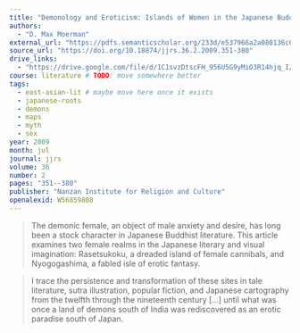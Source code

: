 ```yaml
---
title: "Demonology and Eroticism: Islands of Women in the Japanese Buddhist Imagination"
authors:
  - "D. Max Moerman"
external_url: "https://pdfs.semanticscholar.org/233d/e537966a2a080136c6a5a2915b431c257672.pdf"
source_url: "https://doi.org/10.18874/jjrs.36.2.2009.351-380"
drive_links:
  - "https://drive.google.com/file/d/1C1svzDtscFH_956U5G9yMiO3R14hjq_I/view?usp=drivesdk"
course: literature # TODO: move somewhere better
tags:
  - east-asian-lit # maybe move here once it exists
  - japanese-roots
  - demons
  - maps
  - myth
  - sex
year: 2009
month: jul
journal: jjrs
volume: 36
number: 2
pages: "351--380"
publisher: "Nanzan Institute for Religion and Culture"
openalexid: W56859808
---
```


> The demonic female, an object of male anxiety and desire, has long been a stock character in Japanese Buddhist literature.
> This article examines two female realms in the Japanese literary and visual imagination: Rasetsukoku, a dreaded island of female cannibals, and Nyogogashima, a fabled isle of erotic fantasy.

> I trace the persistence and transformation of these sites in tale literature, sutra illustration, popular fiction, and Japanese cartography from the twelfth through the nineteenth century
> [...] until what was once a land of demons south of India was rediscovered as an erotic paradise south of Japan.
